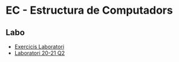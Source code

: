 # EC - Estructura de Computadors

## Labo

- [Exercicis Laboratori](https://github.com/sanchyy/EC-LAB/tree/master/sessions_laboratori)
- [Laboratori 20-21 Q2](https://github.com/miquelt9/EC-FIB)
